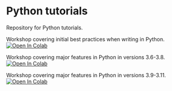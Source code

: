 # Python tutorials
Repository for Python tutorials.

Workshop covering initial best practices when writing in Python. <a href="https://colab.research.google.com/github/mcstroh/python-tutorials/blob/master/Writing_Presentable_Code.ipynb" target="_parent" rel="noopener"><img src="https://colab.research.google.com/assets/colab-badge.svg" alt="Open In Colab" /></a>

Workshop covering major features in Python in versions 3.6-3.8. <a href="https://colab.research.google.com/github/mcstroh/python-tutorials/blob/master/Adventures_in_Python_1.ipynb" target="_parent" rel="noopener"><img src="https://colab.research.google.com/assets/colab-badge.svg" alt="Open In Colab" /></a>

Workshop covering major features in Python in versions 3.9-3.11. <a href="https://colab.research.google.com/github/mcstroh/python-tutorials/blob/master/Advances_in_Python_39_through_311.ipynb" target="_parent" rel="noopener"><img src="https://colab.research.google.com/assets/colab-badge.svg" alt="Open In Colab" /></a>
